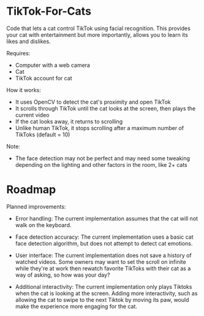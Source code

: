 # TikTok-For-Cats
Code that lets a cat control TikTok using facial recognition. This provides your cat with entertainment but more importantly, allows you to learn its likes and dislikes.

Requires:
- Computer with a web camera
- Cat
- TikTok account for cat

How it works:
- It uses OpenCV to detect the cat's proximity and open TikTok
- It scrolls through TikTok until the cat looks at the screen, then plays the current video
- If the cat looks away, it returns to scrolling
- Unlike human TikTok, it stops scrolling after a maximum number of TikToks (default = 10)

Note:
- The face detection may not be perfect and may need some tweaking depending on the lighting and other factors in the room, like 2+ cats

# Roadmap
Planned improvements:

- Error handling: The current implementation assumes that the cat will not walk on the keyboard.

- Face detection accuracy: The current implementation uses a basic cat face detection algorithm, but does not attempt to detect cat emotions.

- User interface: The current implementation does not save a history of watched videos. Some owners may want to set the scroll on infinite while they're at work then rewatch favorite TikToks with their cat as a way of asking, so how was your day?

- Additional interactivity: The current implementation only plays Tiktoks when the cat is looking at the screen. Adding more interactivity, such as allowing the cat to swipe to the next Tiktok by moving its paw, would make the experience more engaging for the cat.




